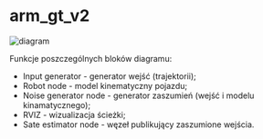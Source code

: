 # arm_gt_v2
![diagram](https://raw.githubusercontent.com/jumpincrane/arm_gt_v2/main/estimationdiagram.PNG?)

Funkcje poszczególnych bloków diagramu:
* Input generator - generator wejść (trajektorii);
* Robot node - model kinematyczny pojazdu;
* Noise generator node - generator zaszumień (wejść i modelu kinamatycznego);
* RVIZ - wizualizacja ścieżki;
* Sate estimator node - węzeł publikujący zaszumione wejścia.  
